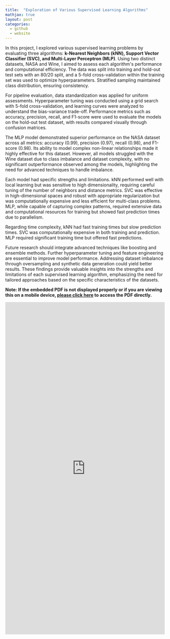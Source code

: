 ```yaml
---
title:  "Exploration of Various Supervised Learning Algorithms"
mathjax: true
layout: post
categories: 
  = github
  - website
---
```


In this project, I explored various supervised learning problems by evaluating three algorithms: **k-Nearest Neighbors (kNN), Support Vector Classifier (SVC), and Multi-Layer Perceptron (MLP)**. Using two distinct datasets, NASA and Wine, I aimed to assess each algorithm's performance and computational efficiency. The data was split into training and hold-out test sets with an 80/20 split, and a 5-fold cross-validation within the training set was used to optimize hyperparameters. Stratified sampling maintained class distribution, ensuring consistency.

For pipeline evaluation, data standardization was applied for uniform assessments. Hyperparameter tuning was conducted using a grid search with 5-fold cross-validation, and learning curves were analyzed to understand the bias-variance trade-off. Performance metrics such as accuracy, precision, recall, and F1-score were used to evaluate the models on the hold-out test dataset, with results compared visually through confusion matrices.

The MLP model demonstrated superior performance on the NASA dataset across all metrics: accuracy (0.99), precision (0.97), recall (0.98), and F1-score (0.98). Its ability to model complex non-linear relationships made it highly effective for this dataset. However, all models struggled with the Wine dataset due to class imbalance and dataset complexity, with no significant outperformance observed among the models, highlighting the need for advanced techniques to handle imbalance.

Each model had specific strengths and limitations. kNN performed well with local learning but was sensitive to high dimensionality, requiring careful tuning of the number of neighbors and distance metrics. SVC was effective in high-dimensional spaces and robust with appropriate regularization but was computationally expensive and less efficient for multi-class problems. MLP, while capable of capturing complex patterns, required extensive data and computational resources for training but showed fast prediction times due to parallelism.

Regarding time complexity, kNN had fast training times but slow prediction times. SVC was computationally expensive in both training and prediction. MLP required significant training time but offered fast predictions. 

Future research should integrate advanced techniques like boosting and ensemble methods. Further hyperparameter tuning and feature engineering are essential to improve model performance. Addressing dataset imbalance through oversampling and synthetic data generation could yield better results. These findings provide valuable insights into the strengths and limitations of each supervised learning algorithm, emphasizing the need for tailored approaches based on the specific characteristics of the datasets.

**Note: If the embedded PDF is not displayed properly or if you are viewing this on a mobile device, <a href="https://kodendaal.github.io/assets/supervised_learning.pdf" target="_blank">please click here</a> to access the PDF directly.**

<iframe src="https://kodendaal.github.io/assets/supervised_learning.pdf" type="application/pdf" style="overflow: false; -webkit-overflow-scrolling: touch; border: none;" scrolling="yes" width="100%" height="1050"> </iframe>
